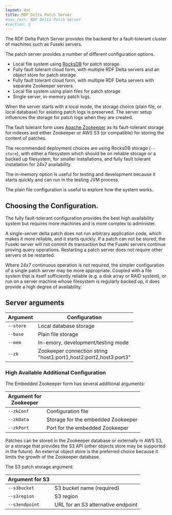 ```yaml
---
layout: doc
title: RDF Delta Patch Server
#nav_text: RDF Delta Patch Server
#section: 5
---
```


The RDF Delta Patch Server provides the backend for a fault-tolerant cluster of
machines such as Fuseki servers.

The patch server provides a number of different configuration options.

* Local file system using [RocksDB](https://rocksdb.org/) for patch storage.
* Fully fault tolerant cloud form, with multiple RDF Delta servers and an object store for patch storage
* Fully fault tolerant cloud form, with multiple RDF Delta servers with separate Zookeeper servers.
* Local file system using plain files for patch storage
* Single server, in-memory patch logs.

When the server starts with a local mode, the storage choice (plain file, or
local database) for existing patch logs is preserved. The server setup influences
the storage for patch logs when they are created.

The fault tolerant form uses [Apache Zookeeper](http://zookeeper.apache.org/) as
its fault-tolerant storage for indexes and either Zookeeper or AWS S3 (or
compatible) for storing the content of patches.

The recommended deployment choices are using RocksDB storage (`--store`), with
either a filesystem which should be on reliable storage or a backed up
filesystem, for smaller installations, and fully fault tolerant installation for
24x7 availability.

The in-memory option is useful for testing and development because it
starts quickly and can run in the testing JVM process.

The plain file configuration is useful to explore how the system works.

## Choosing the Configuration.

The fully fault-tolerant configuration provides the best high availability
system but requires more machines and is more complex to administer.

A single-server delta patch does not run arbitrary application code, which makes
it more reliable, and it starts quickly.  If a patch can not be stored, the
Fuseki server will not commit its transaction but the Fuseki servers continue
proving query operations. Restarting a patch server does not require other
servers ot be restarted.

Where 24x7 continuous operation is not required, the simpler configuration of a
single patch server may be more appropriate.  Coupled with a file system that is
itself sufficiently reliable (e.g. a disk array or RAID system), or run on a
server machine whose filesystem is regularly backed up, it does provide a high degree of
availability.

## Server arguments

| Argument  | Configuration |
|-----------|---------|
| `--store` | Local database storage  |
| `--base`  | Plain file storage      |
| `--mem`   | In-emory, development/testing mode |
| `--zk`    | Zookeeper connection string<br/>"host1:port1,host2:port2,host3:port3"|

### High Available Additional Configuration

The Embedded Zookeeper form has several additional arguments:

| Argument for <br/>Zookeeper   |  |
|-----------|---------|
| `--zkConf` | Configuration file |
| `--zkData`  | Storage for the embedded Zookeeper |
| `--zkPort` | Port for the embedded Zookeeper |

Patches can be stored in the Zookeeper database or externally in AWS S3, or a
storage that provides the S3 API (other objects store may be supported in the
future). An external object store is the preferred choice because it limits the
growth of the Zookeeper database.

The S3 patch storage argument:

| Argument for S3 |   |
|-----------|---------|
| `--s3bucket`   | S3 bucket name (required)
| `--s3region`   | S3 region |
| `--s3endpoint` | URL for an S3 alternative endpoint | 
